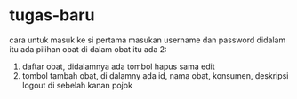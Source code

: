 # tugas-baru
cara untuk masuk ke si
pertama masukan username dan password
didalam itu ada pilihan obat
di dalam obat itu ada 2:
1. daftar obat, didalamnya ada tombol hapus sama edit
2. tombol tambah obat, di dalamny ada id, nama obat, konsumen, deskripsi
logout di sebelah kanan pojok
